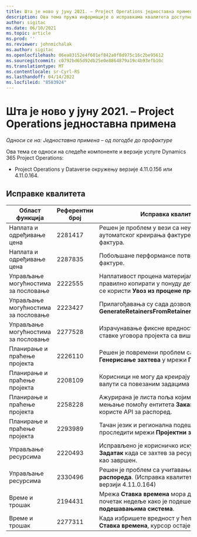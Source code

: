 ```yaml
---
title: Шта је ново у јуну 2021. – Project Operations једноставна примена
description: Ова тема пружа информације о исправкама квалитета доступним у издању услуге Project Operations једноставна примена за јун 2021. године.
author: sigitac
ms.date: 06/10/2021
ms.topic: article
ms.prod: ''
ms.reviewer: johnmichalak
ms.author: sigitac
ms.openlocfilehash: 06ea83152e4f601ef842a0f8d975c16c2be95612
ms.sourcegitcommit: c0792bd65d92db25e0e8864879a19c4b93efb10c
ms.translationtype: MT
ms.contentlocale: sr-Cyrl-RS
ms.lasthandoff: 04/14/2022
ms.locfileid: "8583924"
---
```

# <a name="whats-new-june-2021---project-operations-lite-deployment"></a>Шта је ново у јуну 2021. – Project Operations једноставна примена

_Односи се на: Једноставна примена – од погодбе до профактуре_

Ова тема се односи на следеће компоненте и верзије услуге Dynamics 365 Project Operations:

  - Project Operations у Dataverse окружењу верзије 4.11.0.156 или 4.11.0.164.

## <a name="quality-updates"></a>Исправке квалитета

| **Област функција** | **Референтни број** | **Исправка квалитета** |
| --- | --- | --- |
| Наплата и одређивање цена | 2281417 | Решен је проблем у вези са неуспехом радње аутоматског креирања фактуре кроз распоред фактура. |
| Наплата и одређивање цена | 2287835 |   Побољшане перформансе потврђивања фактуре. |
| Управљање могућностима за пословање | 2222555 | Наплативост процена материјала мора се правилно копирати у понуду детаља ставки када се користи **Увоз из процене пројекта**. |
| Управљање могућностима за пословање | 2223427 | Прилагођавања су сада дозвољена за радњу **GenerateRetainersFromRetainerScheduleOptions**. |
| Управљање могућностима за пословање | 2277528 | Израчунавање фиксне вредности наплате за ставке уговора пројекта са више клијената. |
| Планирање и праћење пројекта | 2226110 | Решен је повремени проблем са функцијом **Генерисање захтева** у мрежи **Пројектни тим**. |
| Планирање и праћење пројекта | 2208109 | Корисници не могу да креирају пројекат у једној валути са повезаним задацима у другој валути. |
| Планирање и праћење пројекта | 2258228 | Ажурирана је листа поља којима је дозвољено мењање помоћу ентитета **Заказивање** који користе API за распоред. |
| Планирање и праћење пројекта | 2293989 | Тачан језик и регионална подешавања морају се проследити мрежи **Пројектни задаци**.|
| Управљање ресурсима | 2220493 | Исправљено је корисничко искуство у мрежи **Задатак** када се захтев за ресурсом брзо означи као завршен. |
| Управљање ресурсима | 2330496 | Решен је проблем са учитавањем **табеле распореда**. (Исправка квалитета је доступна у верзији 4.11.0.164) |
| Време и трошак | 2194431 | Мрежа **Ставка времена** мора да поштује почетак недеље како је подешено у **подешавањима система**. |
| Време и трошак | 2277311 | Када избришете вредност у ћелији у мрежи **Ставка времена**, курсор остаје у мрежи. |
